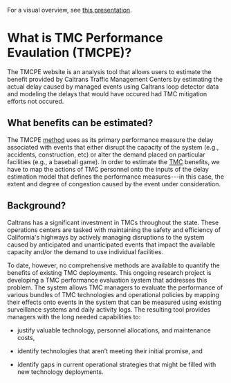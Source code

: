 For a visual overview, see [this presentation].

# What is TMC Performance Evaulation (TMCPE)?

The TMCPE website is an analysis tool that allows users to estimate the
benefit provided by Caltrans Traffic Management Centers by estimating the
actual delay caused by managed events using Caltrans loop detector data
and modeling the delays that would have occured had TMC mitigation efforts
not occured.

## What benefits can be estimated?

The TMCPE [method] uses as its primary performance measure the delay
associated with events that either disrupt the capacity of the system
(e.g., accidents, construction, etc) or alter the demand placed on
particular facilities (e.g., a baseball game).  In order to estimate the
[TMC] benefits, we have to map the actions of TMC personnel onto the inputs
of the delay estimation model that defines the performance measures---in
this case, the extent and degree of congestion caused by the event under
consideration.

[method]: method
[TMC]: tmc
[this presentation]: ../presentation/overview

## Background?

Caltrans has a significant investment in TMCs throughout the state. These
operations centers are tasked with maintaining the safety and efficiency
of California's highways by actively managing disruptions to the system
caused by anticipated and unanticipated events that impact the available
capacity and/or the demand to use individual facilities.

To date, however, no comprehensive methods are available to quantify the
benefits of existing TMC deployments.  This ongoing research project is
developing a TMC performance evaluation system that addresses this
problem. The system allows TMC managers to evaluate the performance of
various bundles of TMC technologies and operational policies by mapping
their effects onto events in the system that can be measured using
existing surveillance systems and daily activity logs. The resulting tool
provides managers with the long needed capabilities to:

* justify valuable technology, personnel allocations, and maintenance
  costs,

* identify technologies that aren’t meeting their initial promise, and

* identify gaps in current operational strategies that might be filled
  with new technology deployments.
